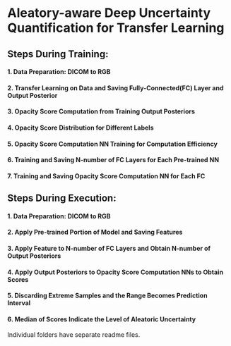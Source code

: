 # Aleatory-aware Deep Uncertainty Quantification for Transfer Learning

## Steps During Training:
#### 1. Data Preparation: DICOM to RGB
#### 2. Transfer Learning on Data and Saving Fully-Connected(FC) Layer and Output Posterior
#### 3. Opacity Score Computation from Training Output Posteriors
#### 4. Opacity Score Distribution for Different Labels
#### 5. Opacity Score Computation NN Training for Computation Efficiency
#### 6. Training and Saving N-number of FC Layers for Each Pre-trained NN
#### 7. Training and Saving Opacity Score Computation NN for Each FC



## Steps During Execution:
#### 1. Data Preparation: DICOM to RGB
#### 2. Apply Pre-trained Portion of Model and Saving Features
#### 3. Apply Feature to N-number of FC Layers and Obtain N-number of Output Posteriors 
#### 4. Apply Output Posteriors to Opacity Score Computation NNs to Obtain Scores
#### 5. Discarding Extreme Samples and the Range Becomes Prediction Interval
#### 6. Median of Scores Indicate the Level of Aleatoric Uncertainty


Individual folders have separate readme files.
